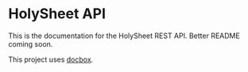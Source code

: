 # HolySheet API

This is the documentation for the HolySheet REST API. Better README coming soon.

This project uses [docbox](https://github.com/tmcw/docbox).
